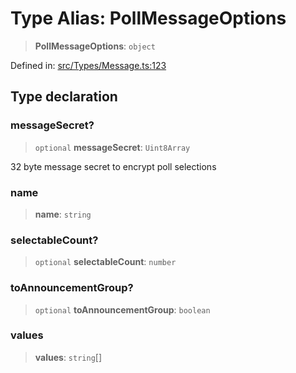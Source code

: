 # Type Alias: PollMessageOptions

> **PollMessageOptions**: `object`

Defined in: [src/Types/Message.ts:123](https://github.com/Fokusdotid/bail/blob/82f46c566476ac566bfd781dede14412fcdfb787/src/Types/Message.ts#L123)

## Type declaration

### messageSecret?

> `optional` **messageSecret**: `Uint8Array`

32 byte message secret to encrypt poll selections

### name

> **name**: `string`

### selectableCount?

> `optional` **selectableCount**: `number`

### toAnnouncementGroup?

> `optional` **toAnnouncementGroup**: `boolean`

### values

> **values**: `string`[]
